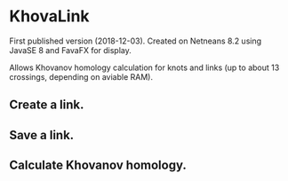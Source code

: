 # KhovaLink
First published version (2018-12-03).
Created on Netneans 8.2 using JavaSE 8 and FavaFX for display.

Allows Khovanov homology calculation for knots and links (up to about 13 crossings, depending on aviable RAM).

## Create a link.
## Save a link.
## Calculate Khovanov homology.

